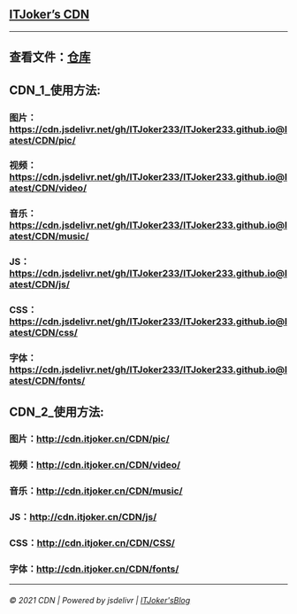 <html>

<head>
    <meta name="theme-color" content="rgb(17,14,9)">



<body>
    <div class="container">
        <div class="row">
            <div class="col-sm-12">
                <h2><a href="https://cdn.itjoker.cn">ITJoker’s CDN</a></h2>
                <hr>
            </div>
            <div class="col-sm-9">
                <h2>查看文件：<a href="https://github.com/ITJoker233/ITJoker233.github.io/tree/master/CDN">仓库</a></h2>
            </div>
            <div class="col-sm-9">
                <h2>CDN_1_使用方法:</h2>
                <h3>图片：<a href="https://cdn.jsdelivr.net/gh/ITJoker233/ITJoker233.github.io@latest/CDN/pic/">https://cdn.jsdelivr.net/gh/ITJoker233/ITJoker233.github.io@latest/CDN/pic/</a></h3>
                <h3>视频：<a href="https://cdn.jsdelivr.net/gh/ITJoker233/ITJoker233.github.io@latest/CDN/video/">https://cdn.jsdelivr.net/gh/ITJoker233/ITJoker233.github.io@latest/CDN/video/</a></h3>
                <h3>音乐：<a href="https://cdn.jsdelivr.net/gh/ITJoker233/ITJoker233.github.io@latest/CDN/music/">https://cdn.jsdelivr.net/gh/ITJoker233/ITJoker233.github.io@latest/CDN/music/</a></h3>
                <h3>JS：<a href="https://cdn.jsdelivr.net/gh/ITJoker233/ITJoker233.github.io@latest/CDN/js/">https://cdn.jsdelivr.net/gh/ITJoker233/ITJoker233.github.io@latest/CDN/js/</a></h3>
                <h3>CSS：<a href="https://cdn.jsdelivr.net/gh/ITJoker233/ITJoker233.github.io@latest/CDN/js/">https://cdn.jsdelivr.net/gh/ITJoker233/ITJoker233.github.io@latest/CDN/css/</a></h3>
                <h3>字体：<a href="https://cdn.jsdelivr.net/gh/ITJoker233/ITJoker233.github.io@latest/CDN/js/">https://cdn.jsdelivr.net/gh/ITJoker233/ITJoker233.github.io@latest/CDN/fonts/</a></h3>
            </div>
            <div class="col-sm-9">
                <h2>CDN_2_使用方法:</h2>
                <h3>图片：<a href="http://cdn.itjoker.cn/CDN/pic/">http://cdn.itjoker.cn/CDN/pic/</a></h3>
                <h3>视频：<a href="http://cdn.itjoker.cn/CDN/video/">http://cdn.itjoker.cn/CDN/video/</a></h3>
                <h3>音乐：<a href="http://cdn.itjoker.cn/CDN/music/">http://cdn.itjoker.cn/CDN/music/</a></h3>
                <h3>JS：<a href="http://cdn.itjoker.cn/CDN/js/">http://cdn.itjoker.cn/CDN/js/</a></h3>
                <h3>CSS：<a href="http://cdn.itjoker.cn/CDN/js/">http://cdn.itjoker.cn/CDN/CSS/</a></h3>
                <h3>字体：<a href="http://cdn.itjoker.cn/CDN/js/">http://cdn.itjoker.cn/CDN/fonts/</a></h3>
            </div>
        </div>
        <hr>
        <div class="row">
            <div class="col-sm-12">
                <h6>© 2021 CDN | Powered by jsdelivr | <a href="https://blog.itjoker.cn">ITJoker'sBlog</a></h6>
            </div>
        </div>
    </div>
    </div>
</body>

</html>
